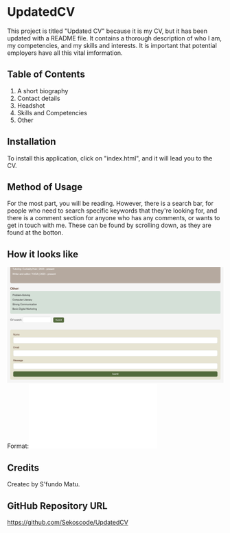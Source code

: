 # UpdatedCV

This project is titled "Updated CV" because it is my CV, but it has been updated with a README file.
It contains a thorough description of who I am, my competencies, and my skills and interests. It is important that potential employers have all this vital imformation.

## Table of Contents 
1. A short biography
2. Contact details
3. Headshot
4. Skills and Competencies
5. Other

## Installation 
To install this application, click on "index.html", and it will lead you to the CV.

## Method of Usage
For the most part, you will be reading. However, there is a search bar, for people who need to search specific keywords that they're looking for, and there is a comment section for anyone who has any comments, or wants to get in touch with me. These can be found by scrolling down, as they are found at the botton.

## How it looks like
![Website Image](/Website.png)
Format:![A picture of how the website search and comment section looks like](file:///Users/fufu/Documents/HyperionDev/Submissions/Woah/Task%205/index.html)

## Credits
Createc by S'fundo Matu.

## GitHub Repository URL
https://github.com/Sekoscode/UpdatedCV

